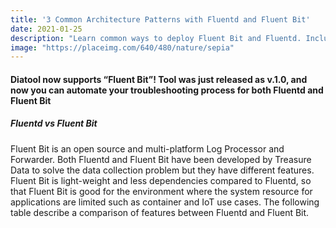 ```yaml
---
title: '3 Common Architecture Patterns with Fluentd and Fluent Bit'
date: 2021-01-25
description: "Learn common ways to deploy Fluent Bit and Fluentd. Including forwarder-aggregator, side-car/agent, and network device aggregator pattern."
image: "https://placeimg.com/640/480/nature/sepia"
---
```


#### Diatool now supports “Fluent Bit”! Tool was just released as v.1.0, and now you can automate your troubleshooting process for both Fluentd and Fluent Bit

##### Fluentd vs Fluent Bit

Fluent Bit is an open source and multi-platform Log Processor and Forwarder. Both Fluentd and Fluent Bit have been developed by Treasure Data to solve the data collection problem but they have different features. Fluent Bit is light-weight and less dependencies compared to Fluentd, so that Fluent Bit is good for the environment where the system resource for applications are limited such as container and IoT use cases. The following table describe a comparison of features between Fluentd and Fluent Bit.
